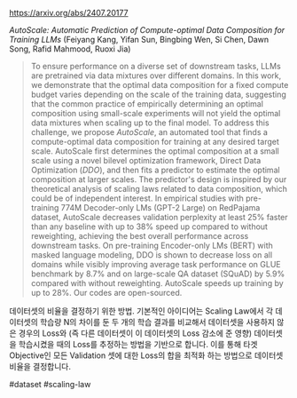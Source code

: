 https://arxiv.org/abs/2407.20177

*AutoScale: Automatic Prediction of Compute-optimal Data Composition for Training LLMs* (Feiyang Kang, Yifan Sun, Bingbing Wen, Si Chen, Dawn Song, Rafid Mahmood, Ruoxi Jia)

> To ensure performance on a diverse set of downstream tasks, LLMs are pretrained via data mixtures over different domains. In this work, we demonstrate that the optimal data composition for a fixed compute budget varies depending on the scale of the training data, suggesting that the common practice of empirically determining an optimal composition using small-scale experiments will not yield the optimal data mixtures when scaling up to the final model. To address this challenge, we propose *AutoScale*, an automated tool that finds a compute-optimal data composition for training at any desired target scale. AutoScale first determines the optimal composition at a small scale using a novel bilevel optimization framework, Direct Data Optimization (*DDO*), and then fits a predictor to estimate the optimal composition at larger scales. The predictor's design is inspired by our theoretical analysis of scaling laws related to data composition, which could be of independent interest. In empirical studies with pre-training 774M Decoder-only LMs (GPT-2 Large) on RedPajama dataset, AutoScale decreases validation perplexity at least 25% faster than any baseline with up to 38% speed up compared to without reweighting, achieving the best overall performance across downstream tasks. On pre-training Encoder-only LMs (BERT) with masked language modeling, DDO is shown to decrease loss on all domains while visibly improving average task performance on GLUE benchmark by 8.7% and on large-scale QA dataset (SQuAD) by 5.9% compared with without reweighting. AutoScale speeds up training by up to 28%. Our codes are open-sourced.

데이터셋의 비율을 결정하기 위한 방법. 기본적인 아이디어는 Scaling Law에서 각 데이터셋의 학습량 N의 차이를 둔 두 개의 학습 결과를 비교해서 데이터셋을 사용하지 않은 경우의 Loss와 (즉 다른 데이터셋이 이 데이터셋의 Loss 감소에 준 영향) 데이터셋을 학습시켰을 때의 Loss를 추정하는 방법을 기반으로 합니다. 이를 통해 타겟 Objective인 모든 Validation 셋에 대한 Loss의 합을 최적화 하는 방법으로 데이터셋 비율을 결정합니다.

#dataset #scaling-law